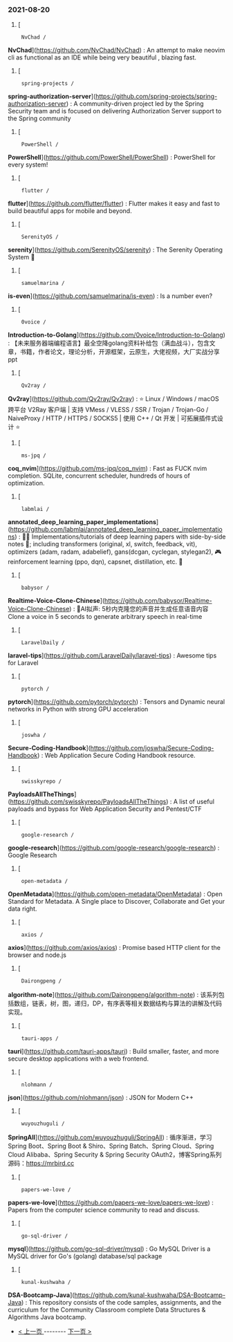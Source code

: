 ### 2021-08-20 
1. [
    

        NvChad /
**NvChad**](https://github.com/NvChad/NvChad) : An attempt to make neovim cli as functional as an IDE while being very beautiful , blazing fast.
1. [
    

        spring-projects /
**spring-authorization-server**](https://github.com/spring-projects/spring-authorization-server) : A community-driven project led by the Spring Security team and is focused on delivering Authorization Server support to the Spring community
1. [
    

        PowerShell /
**PowerShell**](https://github.com/PowerShell/PowerShell) : PowerShell for every system!
1. [
    

        flutter /
**flutter**](https://github.com/flutter/flutter) : Flutter makes it easy and fast to build beautiful apps for mobile and beyond.
1. [
    

        SerenityOS /
**serenity**](https://github.com/SerenityOS/serenity) : The Serenity Operating System 🐞
1. [
    

        samuelmarina /
**is-even**](https://github.com/samuelmarina/is-even) : Is a number even?
1. [
    

        0voice /
**Introduction-to-Golang**](https://github.com/0voice/Introduction-to-Golang) : 【未来服务器端编程语言】最全空降golang资料补给包（满血战斗），包含文章，书籍，作者论文，理论分析，开源框架，云原生，大佬视频，大厂实战分享ppt
1. [
    

        Qv2ray /
**Qv2ray**](https://github.com/Qv2ray/Qv2ray) : ⭐ Linux / Windows / macOS 跨平台 V2Ray 客户端 | 支持 VMess / VLESS / SSR / Trojan / Trojan-Go / NaiveProxy / HTTP / HTTPS / SOCKS5 | 使用 C++ / Qt 开发 | 可拓展插件式设计 ⭐
1. [
    

        ms-jpq /
**coq_nvim**](https://github.com/ms-jpq/coq_nvim) : Fast as FUCK nvim completion. SQLite, concurrent scheduler, hundreds of hours of optimization.
1. [
    

        labmlai /
**annotated_deep_learning_paper_implementations**](https://github.com/labmlai/annotated_deep_learning_paper_implementations) : 🧑‍🏫 Implementations/tutorials of deep learning papers with side-by-side notes 📝; including transformers (original, xl, switch, feedback, vit), optimizers (adam, radam, adabelief), gans(dcgan, cyclegan, stylegan2), 🎮 reinforcement learning (ppo, dqn), capsnet, distillation, etc. 🧠
1. [
    

        babysor /
**Realtime-Voice-Clone-Chinese**](https://github.com/babysor/Realtime-Voice-Clone-Chinese) : 🚀AI拟声: 5秒内克隆您的声音并生成任意语音内容 Clone a voice in 5 seconds to generate arbitrary speech in real-time
1. [
    

        LaravelDaily /
**laravel-tips**](https://github.com/LaravelDaily/laravel-tips) : Awesome tips for Laravel
1. [
    

        pytorch /
**pytorch**](https://github.com/pytorch/pytorch) : Tensors and Dynamic neural networks in Python with strong GPU acceleration
1. [
    

        joswha /
**Secure-Coding-Handbook**](https://github.com/joswha/Secure-Coding-Handbook) : Web Application Secure Coding Handbook resource.
1. [
    

        swisskyrepo /
**PayloadsAllTheThings**](https://github.com/swisskyrepo/PayloadsAllTheThings) : A list of useful payloads and bypass for Web Application Security and Pentest/CTF
1. [
    

        google-research /
**google-research**](https://github.com/google-research/google-research) : Google Research
1. [
    

        open-metadata /
**OpenMetadata**](https://github.com/open-metadata/OpenMetadata) : Open Standard for Metadata. A Single place to Discover, Collaborate and Get your data right.
1. [
    

        axios /
**axios**](https://github.com/axios/axios) : Promise based HTTP client for the browser and node.js
1. [
    

        Dairongpeng /
**algorithm-note**](https://github.com/Dairongpeng/algorithm-note) : 该系列包括数组，链表，树，图，递归，DP，有序表等相关数据结构与算法的讲解及代码实现。
1. [
    

        tauri-apps /
**tauri**](https://github.com/tauri-apps/tauri) : Build smaller, faster, and more secure desktop applications with a web frontend.
1. [
    

        nlohmann /
**json**](https://github.com/nlohmann/json) : JSON for Modern C++
1. [
    

        wuyouzhuguli /
**SpringAll**](https://github.com/wuyouzhuguli/SpringAll) : 循序渐进，学习Spring Boot、Spring Boot & Shiro、Spring Batch、Spring Cloud、Spring Cloud Alibaba、Spring Security & Spring Security OAuth2，博客Spring系列源码：https://mrbird.cc
1. [
    

        papers-we-love /
**papers-we-love**](https://github.com/papers-we-love/papers-we-love) : Papers from the computer science community to read and discuss.
1. [
    

        go-sql-driver /
**mysql**](https://github.com/go-sql-driver/mysql) : Go MySQL Driver is a MySQL driver for Go's (golang) database/sql package
1. [
    

        kunal-kushwaha /
**DSA-Bootcamp-Java**](https://github.com/kunal-kushwaha/DSA-Bootcamp-Java) : This repository consists of the code samples, assignments, and the curriculum for the Community Classroom complete Data Structures & Algorithms Java bootcamp. 

- [ < 上一页 ](https://github.com/able8/github-trending-daily-record/blob/master/2021-08-19.md) -------- [ 下一页 > ](https://github.com/able8/github-trending-daily-record/blob/master/2021-08-21.md)